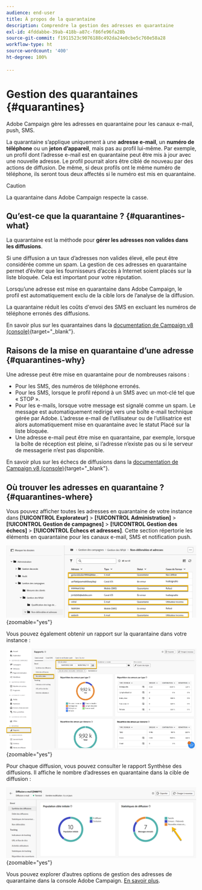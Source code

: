 ```yaml
---
audience: end-user
title: À propos de la quarantaine
description: Comprendre la gestion des adresses en quarantaine
exl-id: 4fddabbe-39ab-418b-a87c-f86fe96fa28b
source-git-commit: f1911523c9076188c492da24e0cbe5c760e58a28
workflow-type: ht
source-wordcount: '400'
ht-degree: 100%

---
```


# Gestion des quarantaines {#quarantines}

Adobe Campaign gère les adresses en quarantaine pour les canaux e-mail, push, SMS.

La quarantaine s’applique uniquement à une **adresse e-mail**, un **numéro de téléphone** ou un **jeton d’appareil**, mais pas au profil lui-même. Par exemple, un profil dont l’adresse e-mail est en quarantaine peut être mis à jour avec une nouvelle adresse. Le profil pourrait alors être ciblé de nouveau par des actions de diffusion. De même, si deux profils ont le même numéro de téléphone, ils seront tous deux affectés si le numéro est mis en quarantaine.

>[!CAUTION]
>
>La quarantaine dans Adobe Campaign respecte la casse.

## Qu’est-ce que la quarantaine ? {#quarantines-what}

La quarantaine est la méthode pour **gérer les adresses non valides dans les diffusions**.

Si une diffusion a un taux d’adresses non valides élevé, elle peut être considérée comme un spam. La gestion de ces adresses en quarantaine permet d’éviter que les fournisseurs d’accès à Internet soient placés sur la liste bloquée. Cela est important pour votre réputation.

Lorsqu’une adresse est mise en quarantaine dans Adobe Campaign, le profil est automatiquement exclu de la cible lors de l’analyse de la diffusion.

La quarantaine réduit les coûts d&#39;envoi des SMS en excluant les numéros de téléphone erronés des diffusions.

En savoir plus sur les quarantaines dans la [documentation de Campaign v8 (console)](https://experienceleague.adobe.com/fr/docs/campaign/campaign-v8/send/failures/quarantines){target="_blank"}.

## Raisons de la mise en quarantaine d’une adresse {#quarantines-why}

Une adresse peut être mise en quarantaine pour de nombreuses raisons :

* Pour les SMS, des numéros de téléphone erronés.
* Pour les SMS, lorsque le profil répond à un SMS avec un mot-clé tel que « STOP ».
* Pour les e-mails, lorsque votre message est signalé comme un spam. Le message est automatiquement redirigé vers une boîte e-mail technique gérée par Adobe. L’adresse e-mail de l’utilisateur ou de l’utilisatrice est alors automatiquement mise en quarantaine avec le statut Placé sur la liste bloquée.
* Une adresse e-mail peut être mise en quarantaine, par exemple, lorsque la boîte de réception est pleine, si l’adresse n’existe pas ou si le serveur de messagerie n’est pas disponible.

En savoir plus sur les échecs de diffusions dans la [documentation de Campaign v8 (console)](https://experienceleague.adobe.com/fr/docs/campaign/campaign-v8/send/failures/delivery-failures){target="_blank"}.

## Où trouver les adresses en quarantaine ? {#quarantines-where}

Vous pouvez afficher toutes les adresses en quarantaine de votre instance dans **[!UICONTROL Explorateur]** > **[!UICONTROL Administration]** > **[!UICONTROL Gestion de campagnes]** > **[!UICONTROL Gestion des échecs]** > **[!UICONTROL Échecs et adresses]**. Cette section répertorie les éléments en quarantaine pour les canaux e-mail, SMS et notification push.

![Emplacement de quarantaine dans l’interface d’Adobe Campaign](assets/quarantine_location.png){zoomable="yes"}

Vous pouvez également obtenir un rapport sur la quarantaine dans votre instance :

![Rapports de quarantaine dans l’interface d’Adobe Campaign](assets/quarantine_reports.png){zoomable="yes"}

Pour chaque diffusion, vous pouvez consulter le rapport Synthèse des diffusions. Il affiche le nombre d’adresses en quarantaine dans la cible de diffusion :

![Rapport de synthèse des diffusions présentant les adresses en quarantaine](assets/quarantine_delivery.png){zoomable="yes"}

Vous pouvez explorer d’autres options de gestion des adresses de quarantaine dans la console Adobe Campaign. [En savoir plus](https://experienceleague.adobe.com/fr/docs/campaign/campaign-v8/send/failures/quarantines#access-quarantined-addresses).
